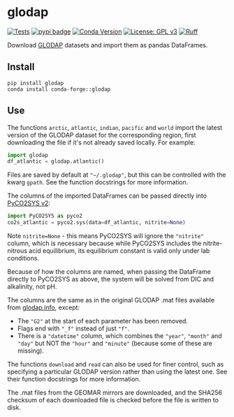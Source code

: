 # glodap

[![Tests](https://github.com/mvdh7/glodap/actions/workflows/tests.yml/badge.svg?branch=main)](https://github.com/mvdh7/glodap/actions)
[![pypi badge](https://img.shields.io/pypi/v/glodap.svg?style=popout)](https://pypi.org/project/glodap/)
[![Conda Version](https://img.shields.io/conda/vn/conda-forge/glodap.svg)](https://anaconda.org/conda-forge/glodap)
[![License: GPL v3](https://img.shields.io/badge/License-GPLv3-blue.svg)](https://www.gnu.org/licenses/gpl-3.0)
[![Ruff](https://img.shields.io/endpoint?url=https://raw.githubusercontent.com/astral-sh/ruff/main/assets/badge/v2.json)](https://github.com/astral-sh/ruff)

Download [GLODAP](https://glodap.info) datasets and import them as pandas DataFrames.

## Install

    pip install glodap
    conda install conda-forge::glodap

## Use

The functions `arctic`, `atlantic`, `indian`, `pacific` and `world` import the latest version of the GLODAP dataset for the corresponding region, first downloading the file if it's not already saved locally.  For example:

```python
import glodap
df_atlantic = glodap.atlantic()
```

Files are saved by default at `"~/.glodap"`, but this can be controlled with the
kwarg `gpath`.  See the function docstrings for more information.

The columns of the imported DataFrames can be passed
directly into [PyCO2SYS v2](https://mvdh.xyz/PyCO2SYS):

```python
import PyCO2SYS as pyco2
co2s_atlantic = pyco2.sys(data=df_atlantic, nitrite=None)
```

Note `nitrite=None` - this means PyCO2SYS will ignore the `"nitrite"` column,
which is necessary because while PyCO2SYS includes the nitrite-nitrous acid
equilibrium, its equilibrium constant is valid only under lab conditions.

Because of how the columns are named, when passing the DataFrame directly to
PyCO2SYS as above, the system will be solved from DIC and alkalinity, not pH.

The columns are the same as in the original GLODAP .mat files available from [glodap.info](https://glodap.info), except:
  * The `"G2"` at the start of each parameter has been removed.
  * Flags end with `"_f"` instead of just `"f"`.
  * There is a `"datetime"` column, which combines the `"year"`, `"month"` and `"day"` but NOT the `"hour"` and `"minute"` (because some of these are missing).

The functions `download` and `read` can also be used for finer control, such as
specifying a particular GLODAP version rather than using the latest one.  See
their function docstrings for more information.

The .mat files from the GEOMAR mirrors are downloaded, and the SHA256 checksum
of each downloaded file is checked before the file is written to disk.
